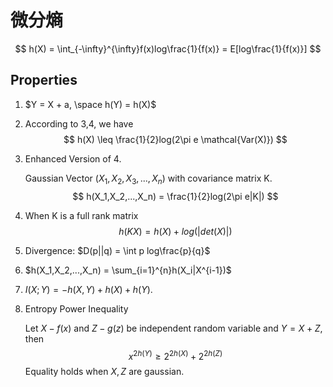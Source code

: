# 微分熵

$$
h(X) = \int_{-\infty}^{\infty}f(x)log\frac{1}{f(x)} = E[log\frac{1}{f(x)}]
$$

## Properties

1. $Y = X + a, \space h(Y) = h(X)$

2. According to 3,4, we have 
   $$
   h(X) \leq \frac{1}{2}log(2\pi e \mathcal{Var(X)})
   $$

3. Enhanced Version of 4.

   Gaussian Vector $(X_1, X_2, X_3,...,X_n)$ with covariance matrix K. 
   $$
   h(X_1,X_2,...,X_n) = \frac{1}{2}log(2\pi e|K|)
   $$
   
4. When K is a full rank matrix
   $$
   h(KX) = h(X) + log(|det(X)|)
   $$

5. Divergence: $D(p||q) = \int p log\frac{p}{q}$

6. $h(X_1,X_2,...,X_n) = \sum_{i=1}^{n}h(X_i|X^{i-1})$

7. $I(X;Y) = -h(X,Y) + h(X) + h(Y)$.

8. Entropy Power Inequality 

    Let $X-f(x)$ and $Z - g(z)$ be independent random variable and $Y = X + Z$, then 
    $$
    x^{2h(Y)} \geq 2^{2h(X)} + 2^{2h(Z)}
    $$
    Equality holds when $X,Z$ are gaussian.